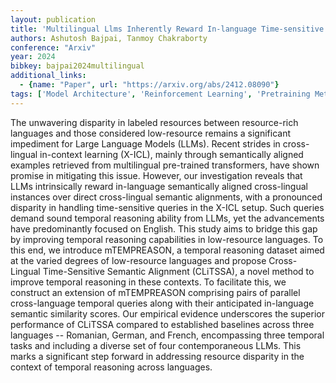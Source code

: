 ```yaml
---
layout: publication
title: 'Multilingual Llms Inherently Reward In-language Time-sensitive Semantic Alignment For Low-resource Languages'
authors: Ashutosh Bajpai, Tanmoy Chakraborty
conference: "Arxiv"
year: 2024
bibkey: bajpai2024multilingual
additional_links:
  - {name: "Paper", url: "https://arxiv.org/abs/2412.08090"}
tags: ['Model Architecture', 'Reinforcement Learning', 'Pretraining Methods', 'Transformer', 'Prompting', 'In-Context Learning']
---
```

The unwavering disparity in labeled resources between resource-rich languages
and those considered low-resource remains a significant impediment for Large
Language Models (LLMs). Recent strides in cross-lingual in-context learning
(X-ICL), mainly through semantically aligned examples retrieved from
multilingual pre-trained transformers, have shown promise in mitigating this
issue. However, our investigation reveals that LLMs intrinsically reward
in-language semantically aligned cross-lingual instances over direct
cross-lingual semantic alignments, with a pronounced disparity in handling
time-sensitive queries in the X-ICL setup. Such queries demand sound temporal
reasoning ability from LLMs, yet the advancements have predominantly focused on
English. This study aims to bridge this gap by improving temporal reasoning
capabilities in low-resource languages. To this end, we introduce mTEMPREASON,
a temporal reasoning dataset aimed at the varied degrees of low-resource
languages and propose Cross-Lingual Time-Sensitive Semantic Alignment
(CLiTSSA), a novel method to improve temporal reasoning in these contexts. To
facilitate this, we construct an extension of mTEMPREASON comprising pairs of
parallel cross-language temporal queries along with their anticipated
in-language semantic similarity scores. Our empirical evidence underscores the
superior performance of CLiTSSA compared to established baselines across three
languages -- Romanian, German, and French, encompassing three temporal tasks
and including a diverse set of four contemporaneous LLMs. This marks a
significant step forward in addressing resource disparity in the context of
temporal reasoning across languages.
